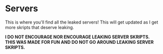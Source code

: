 # Servers

This is where you'll find all the leaked servers! This will get updated as I get more skripts that deserve leaking.

**I DO NOT ENCOURAGE NOR ENCOURAGE LEAKING SERVER SKRIPTS. THIS WAS MADE FOR FUN AND DO NOT GO AROUND LEAKING SERVER SKRIPTS.**
